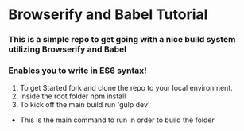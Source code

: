 # Browserify and Babel Tutorial
### This is a simple repo to get going with a nice build system utilizing Browserify and Babel
### Enables you to write in ES6 syntax!

1. To get Started fork and clone the repo to your local environment.
2. Inside the root folder npm install
3. To kick off the main build run 'gulp dev'
  * This is the main command to run in order to build the folder